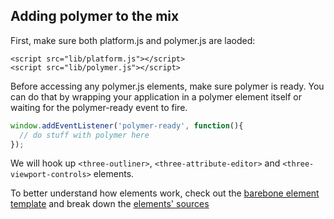 ## Adding polymer to the mix
First, make sure both platform.js and polymer.js are laoded:
```
<script src="lib/platform.js"></script>
<script src="lib/polymer.js"></script>
```
Before accessing any polymer.js elements, make sure polymer is ready. You can do that by wrapping your application in a polymer element itself or waiting for the polymer-ready event to fire.
```javascript
window.addEventListener('polymer-ready', function(){
  // do stuff with polymer here
});
```
We will hook up `<three-outliner>`, `<three-attribute-editor>` and `<three-viewport-controls>` elements.

To better understand how elements work, check out the [barebone element template](https://github.com/arodic/res14/blob/master/elements/element-template.html) and break down the [elements' sources](https://github.com/arodic/res14/tree/master/lib) 
